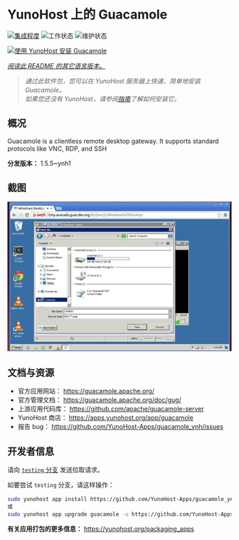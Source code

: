 <!--
注意：此 README 由 <https://github.com/YunoHost/apps/tree/master/tools/readme_generator> 自动生成
请勿手动编辑。
-->

# YunoHost 上的 Guacamole

[![集成程度](https://dash.yunohost.org/integration/guacamole.svg)](https://ci-apps.yunohost.org/ci/apps/guacamole/) ![工作状态](https://ci-apps.yunohost.org/ci/badges/guacamole.status.svg) ![维护状态](https://ci-apps.yunohost.org/ci/badges/guacamole.maintain.svg)

[![使用 YunoHost 安装 Guacamole](https://install-app.yunohost.org/install-with-yunohost.svg)](https://install-app.yunohost.org/?app=guacamole)

*[阅读此 README 的其它语言版本。](./ALL_README.md)*

> *通过此软件包，您可以在 YunoHost 服务器上快速、简单地安装 Guacamole。*  
> *如果您还没有 YunoHost，请参阅[指南](https://yunohost.org/install)了解如何安装它。*

## 概况

Guacamole is a clientless remote desktop gateway. It supports standard protocols like VNC, RDP, and SSH

**分发版本：** 1.5.5~ynh1

## 截图

![Guacamole 的截图](./doc/screenshots/screenshot1.jpg)

## 文档与资源

- 官方应用网站： <https://guacamole.apache.org/>
- 官方管理文档： <https://guacamole.apache.org/doc/gug/>
- 上游应用代码库： <https://github.com/apache/guacamole-server>
- YunoHost 商店： <https://apps.yunohost.org/app/guacamole>
- 报告 bug： <https://github.com/YunoHost-Apps/guacamole_ynh/issues>

## 开发者信息

请向 [`testing` 分支](https://github.com/YunoHost-Apps/guacamole_ynh/tree/testing) 发送拉取请求。

如要尝试 `testing` 分支，请这样操作：

```bash
sudo yunohost app install https://github.com/YunoHost-Apps/guacamole_ynh/tree/testing --debug
或
sudo yunohost app upgrade guacamole -u https://github.com/YunoHost-Apps/guacamole_ynh/tree/testing --debug
```

**有关应用打包的更多信息：** <https://yunohost.org/packaging_apps>
